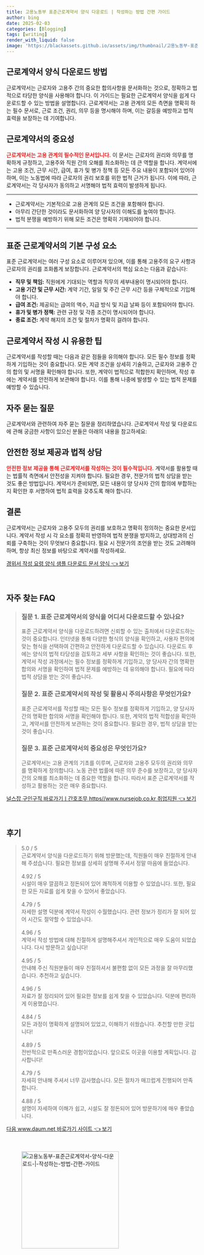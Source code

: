 ```yaml
---
title: 고용노동부 표준근로계약서 양식 다운로드 | 작성하는 방법 간편 가이드
author: bing
date: 2025-02-03
categories: [Blogging]
tags: [writing]
render_with_liquid: false
image: 'https://blackassets.github.io/assets/img/thumbnail/고용노동부-표준근로계약서-양식-다운로드-|-작성하는-방법-간편-가이드.webp'
---
```



<h2 id='근로계약서_양식_다운로드'>근로계약서 양식 다운로드 방법</h2>

<p>근로계약서는 근로자와 고용주 간의 중요한 합의사항을 문서화하는 것으로, 정확하고 법적으로 타당한 양식을 사용해야 합니다. 이 가이드는 필요한 근로계약서 양식을 쉽게 다운로드할 수 있는 방법을 설명합니다. 근로계약서는 고용 관계의 모든 측면을 명확히 하는 필수 문서로, 근로 조건, 권리, 의무 등을 명시해야 하며, 이는 갈등을 예방하고 법적 효력을 보장하는 데 기여합니다.</p>

<h2 id='근로계약서의_중요성'>근로계약서의 중요성</h2>

<p><b><span style="color: #ee2323;">근로계약서는 고용 관계의 필수적인 문서입니다.</span></b> 이 문서는 근로자의 권리와 의무를 명확하게 규정하고, 고용주와 직원 간의 오해를 최소화하는 데 큰 역할을 합니다. 계약서에는 고용 조건, 근무 시간, 급여, 휴가 및 병가 정책 등 모든 주요 내용이 포함되어 있어야 하며, 이는 노동법에 따라 근로자의 권리 보호를 위한 법적 근거가 됩니다. 이에 따라, 근로계약서는 각 당사자가 동의하고 서명해야 법적 효력이 발생하게 됩니다.</p>

<hr />

<ul>
    <li>근로계약서는 기본적으로 고용 관계의 모든 조건을 포함해야 합니다.</li>
    <li>아무리 간단한 것이라도 문서화하여 양 당사자의 이해도를 높여야 합니다.</li>
    <li>법적 분쟁을 예방하기 위해 모든 조건은 명확히 기재되어야 합니다.</li>
</ul>

<hr />

<h2 id='표준근로계약서_구성요소'>표준 근로계약서의 기본 구성 요소</h2>

<p>표준 근로계약서는 여러 구성 요소로 이루어져 있으며, 이를 통해 고용주의 요구 사항과 근로자의 권리를 조화롭게 보장합니다. 근로계약서의 핵심 요소는 다음과 같습니다:</p>

<ul>
    <li><b>직무 및 책임:</b> 직원에게 기대되는 역할과 직무의 세부내용이 명시되어야 합니다.</li>
    <li><b>고용 기간 및 근무 시간:</b> 계약 기간, 일일 및 주간 근무 시간 등을 구체적으로 기입해야 합니다.</li>
    <li><b>급여 조건:</b> 제공되는 급여의 액수, 지급 방식 및 지급 날짜 등이 포함되어야 합니다.</li>
    <li><b>휴가 및 병가 정책:</b> 관련 규정 및 각종 조건이 명시되어야 합니다.</li>
    <li><b>종료 조건:</b> 계약 해지의 조건 및 절차가 명확히 걸려야 합니다.</li>
</ul>

<h2 id='계약서_작성_팁'>근로계약서 작성 시 유용한 팁</h2>

<p>근로계약서를 작성할 때는 다음과 같은 점들을 유의해야 합니다. 모든 필수 정보를 정확하게 기입하는 것이 중요합니다. 모든 계약 조건을 상세히 기술하고, 근로자와 고용주 간의 합의 및 서명을 확인해야 합니다. 또한, 계약이 법적으로 적합한지 확인하며, 작성 후에는 계약서를 안전하게 보관해야 합니다. 이를 통해 나중에 발생할 수 있는 법적 문제를 예방할 수 있습니다.</p>

<h2 id='자주_묻는_질문'>자주 묻는 질문</h2>

<p>근로계약서와 관련하여 자주 묻는 질문을 정리하였습니다. 근로계약서 작성 및 다운로드에 관해 궁금한 사항이 있으신 분들은 아래의 내용을 참고하세요:</p>

<h2 id='안전한_정보_제공'>안전한 정보 제공과 법적 상담</h2>

<p><b><span style="color: #ee2323;">안전한 정보 제공을 통해 근로계약서를 작성하는 것이 필수적입니다.</span></b> 계약서를 활용할 때는 법률적 측면에서 안전성을 지켜야 합니다. 필요한 경우, 전문가의 법적 상담을 받는 것도 좋은 방법입니다. 계약서가 준비되면, 모든 내용이 양 당사자 간의 합의에 부합하는지 확인한 후 서명하여 법적 효력을 갖추도록 해야 합니다.</p>

<h2 id='결론'>결론</h2>

<p>근로계약서는 근로자와 고용주 모두의 권리를 보호하고 명확히 정의하는 중요한 문서입니다. 계약서 작성 시 각 요소를 정확히 반영하여 법적 분쟁을 방지하고, 상대방과의 신뢰를 구축하는 것이 무엇보다 중요합니다. 필요 시 전문가의 조언을 받는 것도 고려해야 하며, 항상 최신 정보를 바탕으로 계약서를 작성하세요.</p>


<p><a class="click-button" title="경위서 작성 요령 양식 샘플 다운로드 문서 양식" href="https://blackassets.github.io/posts/%EA%B2%BD%EC%9C%84%EC%84%9C-%EC%9E%91%EC%84%B1-%EC%9A%94%EB%A0%B9-%EC%96%91%EC%8B%9D-%EC%83%98%ED%94%8C-%EB%8B%A4%EC%9A%B4%EB%A1%9C%EB%93%9C-%EB%AC%B8%EC%84%9C-%EC%96%91%EC%8B%9D/" rel="dofollow">경위서 작성 요령 양식 샘플 다운로드 문서 양식 👈 보기</a></p><br>
<h2 id='자주_찾는_FAQ'>자주 찾는 FAQ</h2>
<div itemscope="" itemtype="https://schema.org/FAQPage"> 
<blockquote> 
<div itemscope="" itemprop="mainEntity" itemtype="https://schema.org/Question"> 
<h3 itemprop="name">질문 1. 표준 근로계약서의 양식을 어디서 다운로드할 수 있나요?</h3> 
<div itemscope="" itemprop="acceptedAnswer" itemtype="https://schema.org/Answer"> 
<span itemprop="text"> 
<p>표준 근로계약서 양식을 다운로드하려면 신뢰할 수 있는 출처에서 다운로드하는 것이 중요합니다. 인터넷을 통해 다양한 형식의 양식을 확인하고, 사용자 편의에 맞는 형식을 선택하여 간편하고 안전하게 다운로드할 수 있습니다. 다운로드 후에는 양식의 법적 타당성을 검토하고 세부 사항을 확인하는 것이 좋습니다. 또한, 계약서 작성 과정에서는 필수 정보를 정확하게 기입하고, 양 당사자 간의 명확한 합의와 서명을 확인하여 법적 문제를 예방하는 데 유의해야 합니다. 필요에 따라 법적 상담을 받는 것이 좋습니다.</p> 
</span> 
</div> 
</div> 

<div itemscope="" itemprop="mainEntity" itemtype="https://schema.org/Question"> 
<h3 itemprop="name">질문 2. 표준 근로계약서의 작성 및 활용시 주의사항은 무엇인가요?</h3> 
<div itemscope="" itemprop="acceptedAnswer" itemtype="https://schema.org/Answer"> 
<span itemprop="text"> 
<p>표준 근로계약서를 작성할 때는 모든 필수 정보를 정확하게 기입하고, 양 당사자 간의 명확한 합의와 서명을 확인해야 합니다. 또한, 계약의 법적 적합성을 확인하고, 계약서를 안전하게 보관하는 것이 중요합니다. 필요한 경우, 법적 상담을 받는 것이 좋습니다.</p> 
</span> 
</div> 
</div> 

<div itemscope="" itemprop="mainEntity" itemtype="https://schema.org/Question"> 
<h3 itemprop="name">질문 3. 표준 근로계약서의 중요성은 무엇인가요?</h3> 
<div itemscope="" itemprop="acceptedAnswer" itemtype="https://schema.org/Answer"> 
<span itemprop="text"> 
<p>근로계약서는 고용 관계의 기초를 이루며, 근로자와 고용주 모두의 권리와 의무를 명확하게 정의합니다. 노동 관련 법률에 따른 의무 준수를 보장하고, 양 당사자 간의 오해를 최소화하는 데 중요한 역할을 합니다. 따라서 표준 근로계약서를 작성하고 활용하는 것은 매우 중요합니다.</p> 
</span> 
</div> 
</div> 

</blockquote> 
</div>
<p><a class="click-button" title="널스잡 구인구직 바로가기ㅣ간호조무 https//www.nursejob.co.kr 취업지원" href="https://blackassets.github.io/posts/%EB%84%90%EC%8A%A4%EC%9E%A1-%EA%B5%AC%EC%9D%B8%EA%B5%AC%EC%A7%81-%EB%B0%94%EB%A1%9C%EA%B0%80%EA%B8%B0%E3%85%A3%EA%B0%84%ED%98%B8%EC%A1%B0%EB%AC%B4-httpswww.nursejob.co.kr-%EC%B7%A8%EC%97%85%EC%A7%80%EC%9B%90/" rel="dofollow">널스잡 구인구직 바로가기ㅣ간호조무 https//www.nursejob.co.kr 취업지원 👈 보기</a></p><br>
<h2 id='후기'>후기</h2>
<div itemscope itemtype="https://schema.org/Product">
  <blockquote>
  <div itemprop="review" itemscope itemtype="https://schema.org/Review">
      <div itemprop="reviewRating" itemscope itemtype="https://schema.org/Rating"> <span itemprop="ratingValue">5.0</span> / <span itemprop="bestRating">5</span> </div>
      <span itemprop="reviewBody">근로계약서 양식을 다운로드하기 위해 방문했는데, 직원들이 매우 친절하게 안내해 주셨습니다. 필요한 정보를 상세히 설명해 주셔서 정말 마음에 들었습니다.</span>
  </div>
  <br>
  <div itemprop="review" itemscope itemtype="https://schema.org/Review">
      <div itemprop="reviewRating" itemscope itemtype="https://schema.org/Rating"> <span itemprop="ratingValue">4.92</span> / <span itemprop="bestRating">5</span> </div>
      <span itemprop="reviewBody">시설이 매우 깔끔하고 정돈되어 있어 쾌적하게 이용할 수 있었습니다. 또한, 필요한 모든 자료를 쉽게 찾을 수 있어서 좋았습니다.</span>
  </div>
  <br>
  <div itemprop="review" itemscope itemtype="https://schema.org/Review">
      <div itemprop="reviewRating" itemscope itemtype="https://schema.org/Rating"> <span itemprop="ratingValue">4.79</span> / <span itemprop="bestRating">5</span> </div>
      <span itemprop="reviewBody">자세한 설명 덕분에 계약서 작성이 수월했습니다. 관련 정보가 정리가 잘 되어 있어 시간도 절약할 수 있었습니다.</span>
  </div>
  <br>
  <div itemprop="review" itemscope itemtype="https://schema.org/Review">
      <div itemprop="reviewRating" itemscope itemtype="https://schema.org/Rating"> <span itemprop="ratingValue">4.96</span> / <span itemprop="bestRating">5</span> </div>
      <span itemprop="reviewBody">계약서 작성 방법에 대해 친절하게 설명해주셔서 개인적으로 매우 도움이 되었습니다. 다시 방문하고 싶습니다!</span>
  </div>
  <br>
  <div itemprop="review" itemscope itemtype="https://schema.org/Review">
      <div itemprop="reviewRating" itemscope itemtype="https://schema.org/Rating"> <span itemprop="ratingValue">4.95</span> / <span itemprop="bestRating">5</span> </div>
      <span itemprop="reviewBody">안내해 주신 직원분들이 매우 친절하셔서 불편함 없이 모든 과정을 잘 마무리했습니다. 추천하고 싶습니다.</span>
  </div>
  <br>
  <div itemprop="review" itemscope itemtype="https://schema.org/Review">
      <div itemprop="reviewRating" itemscope itemtype="https://schema.org/Rating"> <span itemprop="ratingValue">4.96</span> / <span itemprop="bestRating">5</span> </div>
      <span itemprop="reviewBody">자료가 잘 정리되어 있어 필요한 정보를 쉽게 찾을 수 있었습니다. 덕분에 편리하게 이용했습니다.</span>
  </div>
  <br>
  <div itemprop="review" itemscope itemtype="https://schema.org/Review">
      <div itemprop="reviewRating" itemscope itemtype="https://schema.org/Rating"> <span itemprop="ratingValue">4.84</span> / <span itemprop="bestRating">5</span> </div>
      <span itemprop="reviewBody">모든 과정이 명확하게 설명되어 있었고, 이해하기 쉬웠습니다. 추천할 만한 곳입니다!</span>
  </div>
  <br>
  <div itemprop="review" itemscope itemtype="https://schema.org/Review">
      <div itemprop="reviewRating" itemscope itemtype="https://schema.org/Rating"> <span itemprop="ratingValue">4.89</span> / <span itemprop="bestRating">5</span> </div>
      <span itemprop="reviewBody">전반적으로 만족스러운 경험이었습니다. 앞으로도 이곳을 이용할 계획입니다. 감사합니다!</span>
  </div>
  <br>
  <div itemprop="review" itemscope itemtype="https://schema.org/Review">
      <div itemprop="reviewRating" itemscope itemtype="https://schema.org/Rating"> <span itemprop="ratingValue">4.79</span> / <span itemprop="bestRating">5</span> </div>
      <span itemprop="reviewBody">자세히 안내해 주셔서 너무 감사했습니다. 모든 절차가 매끄럽게 진행되어 만족합니다.</span>
  </div>
  <br>
  <div itemprop="review" itemscope itemtype="https://schema.org/Review">
      <div itemprop="reviewRating" itemscope itemtype="https://schema.org/Rating"> <span itemprop="ratingValue">4.88</span> / <span itemprop="bestRating">5</span> </div>
      <span itemprop="reviewBody">설명이 자세하여 이해가 쉽고, 시설도 잘 정돈되어 있어 방문하기에 매우 좋았습니다.</span>
  </div>
  </blockquote>
</div>
<p><a class="click-button" title="다음 www.daum.net 바로가기 사이트" href="https://blackassets.github.io/posts/%EB%8B%A4%EC%9D%8C-www.daum.net-%EB%B0%94%EB%A1%9C%EA%B0%80%EA%B8%B0-%EC%82%AC%EC%9D%B4%ED%8A%B8/" rel="dofollow">다음 www.daum.net 바로가기 사이트 👈 보기</a></p><br>
<figure class="image"><img src="https://blackassets.github.io/assets/img/thumbnail/고용노동부-표준근로계약서-양식-다운로드-|-작성하는-방법-간편-가이드.webp" alt="고용노동부-표준근로계약서-양식-다운로드-|-작성하는-방법-간편-가이드" width="256" height="256"></figure>